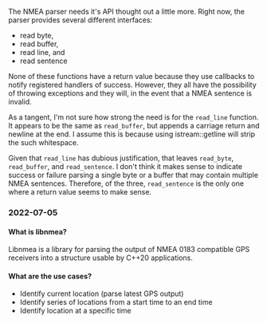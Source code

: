 The NMEA parser needs it's API thought out a little more. Right now, the parser provides several different interfaces:

* read byte,
* read buffer,
* read line, and
* read sentence

None of these functions have a return value because they use callbacks to notify registered handlers of success.
However, they all have the possibility of throwing exceptions and they will, in the event that a NMEA sentence is invalid.

As a tangent, I'm not sure how strong the need is for the `read_line` function.
It appears to be the same as `read_buffer`, but appends a carriage return and newline at the end.
I assume this is because using istream::getline will strip the such whitespace.

Given that `read_line` has dubious justification, that leaves `read_byte`, `read_buffer`, and `read_sentence`.
I don't think it makes sense to indicate success or failure parsing a single byte or a buffer that may contain multiple NMEA sentences.
Therefore, of the three, `read_sentence` is the only one where a return value seems to make sense.

### 2022-07-05

#### What is libnmea?
Libnmea is a library for parsing the output of NMEA 0183 compatible GPS receivers into a structure
usable by C++20 applications.

#### What are the use cases?
- Identify current location (parse latest GPS output)
- Identify series of locations from a start time to an end time
- Identify location at a specific time
